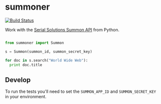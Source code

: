 summoner
========

[![Build Status](https://secure.travis-ci.org/edsu/summoner.png)](http://travis-ci.org/edsu/summoner)

Work with the [Serial Solutions Summon API](http://api.summon.serialssolutions.com/) from Python.

```python

from summoner import Summon

s = Summon(summon_id, summon_secret_key)

for doc in s.search("World Wide Web"):
  print doc.title

```

Develop
-------

To run the tests you'll need to set the `SUMMON_APP_ID` and `SUMMON_SECRET_KEY`
in your environment.
